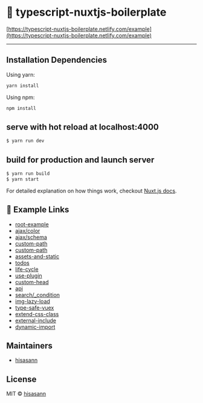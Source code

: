 # :bento: typescript-nuxtjs-boilerplate

[https://typescript-nuxtjs-boilerplate.netlify.com/example](https://typescript-nuxtjs-boilerplate.netlify.com/example)

---

## Installation Dependencies

Using yarn:

```bash
yarn install
```

Using npm:

```bash
npm install
```

## serve with hot reload at localhost:4000

```bash
$ yarn run dev
```

## build for production and launch server

```bash
$ yarn run build
$ yarn start
```

For detailed explanation on how things work, checkout [Nuxt.js docs](https://nuxtjs.org).

##  :blue_book: Example Links

- [root-example](https://typescript-nuxtjs-boilerplate.netlify.com/example)
- [ajax/color](https://typescript-nuxtjs-boilerplate.netlify.com/example/ajax/color)
- [ajax/schema](https://typescript-nuxtjs-boilerplate.netlify.com/example/ajax/schema)
- [custom-path](https://typescript-nuxtjs-boilerplate.netlify.com/example/c-01/e-02/)
- [custom-path](https://typescript-nuxtjs-boilerplate.netlify.com/example/d-03/f-04/)
- [assets-and-static](https://typescript-nuxtjs-boilerplate.netlify.com/example/assets-and-static)
- [todos](https://typescript-nuxtjs-boilerplate.netlify.com/example/todos)
- [life-cycle](https://typescript-nuxtjs-boilerplate.netlify.com/example/life-cycle)
- [use-plugin](https://typescript-nuxtjs-boilerplate.netlify.com/example/use-plugin)
- [custom-head](https://typescript-nuxtjs-boilerplate.netlify.com/example/custom-head)
- [api](https://typescript-nuxtjs-boilerplate.netlify.com/example/api)
- [search/_condition](https://typescript-nuxtjs-boilerplate.netlify.com/example/search/?hoge=foo&bar=fuga)
- [img-lazy-load](https://typescript-nuxtjs-boilerplate.netlify.com/example/img-lazy-load)
- [type-safe-vuex](https://typescript-nuxtjs-boilerplate.netlify.com/example/type-safe-vuex)
- [extend-css-class](https://typescript-nuxtjs-boilerplate.netlify.com/example/extend-css-class)
- [external-include](https://typescript-nuxtjs-boilerplate.netlify.com/include/)
- [dynamic-import](https://typescript-nuxtjs-boilerplate.netlify.com/example/dynamic-import)

## Maintainers

- [hisasann](https://github.com/hisasann)

## License

MIT © [hisasann](https://github.com/hisasann)

